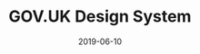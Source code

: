 ---
date: 2019-06-10
title: GOV.UK Design System
company: GOV.UK
link: https://design-system.service.gov.uk/
image: ./images/gov-uk.jpg
description: Use this design system to make your service consistent with GOV.UK. Learn from the research and experience of other service teams and avoid repeating work that’s already been done.

---